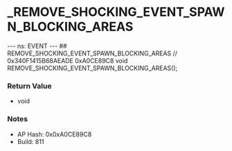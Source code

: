 # _REMOVE_SHOCKING_EVENT_SPAWN_BLOCKING_AREAS

--- ns: EVENT --- ## REMOVE_SHOCKING_EVENT_SPAWN_BLOCKING_AREAS  // 0x340F1415B68AEADE 0xA0CE89C8 void REMOVE_SHOCKING_EVENT_SPAWN_BLOCKING_AREAS();

### Return Value
* void

### Notes
* AP Hash: 0x0xA0CE89C8
* Build: 811

